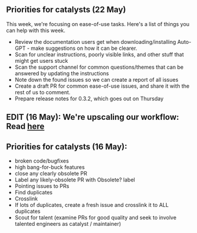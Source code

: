 ## Priorities for catalysts (22 May)

This week, we're focusing on ease-of-use tasks. Here's a list of things you can help with this week.

- Review the documentation users get when downloading/installing Auto-GPT - make suggestions on how it can be clearer. 
- Scan for unclear instructions, poorly visible links, and other stuff that might get users stuck
- Scan the support channel for common questions/themes that can be answered by updating the instructions
- Note down the found issues so we can create a report of all issues
- Create a draft PR for common ease-of-use issues, and share it with the rest of us to comment.
- Prepare release notes for 0.3.2, which goes out on Thursday


## EDIT (16 May): We're upscaling our workflow: Read [here](https://github.com/Significant-Gravitas/Auto-GPT/issues/4254)

## Priorities for catalysts (16 May):
- broken code/bugfixes
- high bang-for-buck features
- close any clearly obsolete PR
- Label any likely-obsolete PR with Obsolete? label
- Pointing issues to PRs
- Find duplicates
- Crosslink
- If lots of duplicates, create a fresh issue and crosslink it to ALL duplicates
- Scout for talent (examine PRs for good quality and seek to involve talented engineers as catalyst / maintainer)